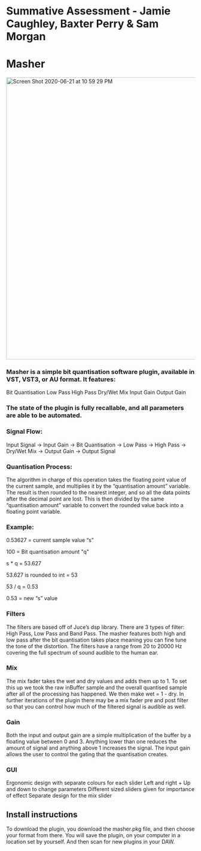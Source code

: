 # Summative Assessment - Jamie Caughley, Baxter Perry & Sam Morgan

# Masher

<img width="752" alt="Screen Shot 2020-06-21 at 10 59 29 PM" src="https://user-images.githubusercontent.com/61439735/85223561-16071880-b418-11ea-83fc-8ef994d2dfda.png">

### Masher is a simple bit quantisation software plugin, available  in VST, VST3, or AU format. It features:
Bit Quantisation 
Low Pass
High Pass
Dry/Wet Mix
Input Gain
Output Gain
### The state of the plugin is fully recallable, and all parameters are able to be automated. 

### Signal Flow:
Input Signal → Input Gain →  Bit Quantisation → Low Pass → High Pass → Dry/Wet Mix → Output Gain → Output Signal

### Quantisation Process:
The algorithm in charge of this operation takes the floating point value of the current sample, and multiplies it by the “quantisation amount” variable. The result is then rounded to the nearest integer, and so all the data points after the decimal point are lost. This is then divided by the same “quantisation amount” variable to convert the rounded value back into a floating point variable. 

### Example:

0.53627 = current sample value “s”

100 = Bit quantisation amount "q"

s * q = 53.627		

53.627 is rounded to int = 53	

53 / q = 0.53

0.53 = new “s” value

### Filters
The filters are based off of Juce’s dsp library. There are 3 types of filter: High Pass, Low Pass and Band Pass. The masher features both high and low pass after the bit quantisation takes place meaning you can fine tune the tone of the distortion. The filters have a range from 20 to 20000 Hz covering the full spectrum of sound audible to the human ear. 

### Mix
The mix fader takes the wet and dry values and adds them up to 1. To set this up we took the raw inBuffer sample and the overall quantised sample after all of the processing has happened. We then make wet = 1 - dry. In further iterations of the plugin there may be a mix fader pre and post filter so that you can control how much of the filtered signal is audible as well. 

### Gain
Both the input and output gain are a simple multiplication of the buffer by a floating value between 0 and 3. Anything lower than one reduces the amount of signal and anything above 1 increases the signal. The input gain allows the user to control the gating that the quantisation creates.

### GUI 
Ergonomic design with separate colours for each slider
Left and right + Up and down to change parameters 
Different sized sliders given for importance of effect
Separate design for the mix slider

## Install instructions
To download the plugin, you download the masher.pkg file, and then choose your format from there. You will save the plugin, on your computer in a location set by yourself. And then scan for new plugins in your DAW. 



